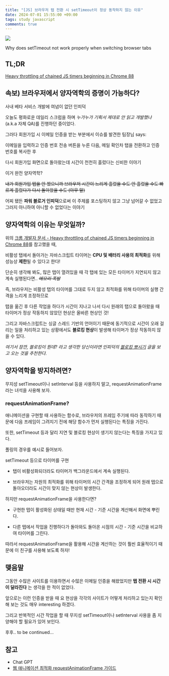 ```yaml
---
title: "[JS] 브라우저 탭 전환 시 setTimeout이 정상 동작하지 않는 이유"
date: 2024-07-01 15:55:00 +09:00
tags: study javascript
comments: true
---
```


<a href="https://hits.seeyoufarm.com"><img src="https://hits.seeyoufarm.com/api/count/incr/badge.svg?url=https://infiduk.github.io/2024/07/01/javascript-interval.html&count_bg=%23EDD513&title_bg=%23555555&icon=&icon_color=%23E7E7E7&title=%E2%9C%A8+page+view+%E2%9C%A8&edge_flat=false" /></a>

Why does setTimeout not work properly when switching browser tabs

## TL;DR

[Heavy throttling of chained JS timers beginning in Chrome 88](https://developer.chrome.com/blog/timer-throttling-in-chrome-88)

## 속보) 브라우저에서 양자역학의 증명이 가능하다?

사내 베타 서비스 개발에 여념이 없던 인피덕

오늘도 평화로운 데일리 스크럼을 하며 _누가누가 기획서 제대로 안 읽고 개발했나_ (a.k.a 자체 QA)를 진행하던 중이었다.

그러다 회원가입 시 이메일 인증을 받는 부분에서 이슈를 발견한 팀장님 says:

이메일을 입력하고 인증 번호 전송 버튼을 누른 다음, 메일 확인차 탭을 전환하고 인증 번호를 복사한 후

다시 회원가입 화면으로 돌아왔는데 시간이 천천히 흘렀다는 신비한 이야기

이거 완전 양자역학?

~~내가 회원가입 탭을 안 봤으니까 브라우저 시간이 느리게 흘렀을 수도 안 흘렀을 수도 빠르게 흘렀다가 다시 돌아왔을 수도 (아무 말)~~

어찌 됐든 **파워 블로거 인피덕**으로써 이 주제를 포스팅하지 않고 그냥 넘어갈 수 없었고 그러지 아니하여 아니할 수 없었다는 이야기

## 양자역학의 이유는 무엇일까?

위의 [크롬 개발자 문서 - Heavy throttling of chained JS timers beginning in Chrome 88](https://developer.chrome.com/blog/timer-throttling-in-chrome-88)를 참고했을 때,

비활성 탭에서 돌아가는 자바스크립트 타이머는 **CPU 및 배터리 사용의 최적화**를 위해 성능상 **제한**될 수 있다고 한다!

단순히 생각해 봐도, 많은 탭이 열려있을 때 각 탭에 있는 모든 타이머가 지연되지 않고 계속 실행된다면.. _~~메모리 폭발~~_

즉, 브라우저는 비활성 탭의 타이머를 그대로 두지 않고 최적화를 위해 타이머의 실행 간격을 느리게 조정하므로

탭을 옮긴 후 다른 작업을 하다가 시간이 지나고 나서 다시 원래의 탭으로 돌아왔을 때 타이머가 정상 작동하지 않았던 현상은 올바른 현상인 것!

그리고 자바스크립트는 싱글 스레드 기반의 언어이기 때문에 동기적으로 시간이 오래 걸리는 일을 처리하고 있는 상황에서도 **블로킹 현상**이 발생해 타이머가 정상 작동하지 않을 수 있다.

_여기서 잠깐, 블로킹이 뭔데? 라고 생각한 당신이라면 인피덕의 [블로킹 뽀시기](https://infiduk.github.io/2024/05/20/javascript.html) 글을 보고 오는 것을 추천한다._

## 양자역학을 방지하려면?

무지성 setTimeout이나 setInterval 등을 사용하지 말고, requestAnimationFrame라는 녀석을 사용해 보자.

### requestAnimationFrame?

애니메이션을 구현할 때 사용하는 함수로, 브라우저의 프레임 주기에 따라 동작하기 때문에 다음 프레임이 그려지기 전에 해당 함수가 먼저 실행된다는 특징을 가진다.

또한, setTimeout 등과 달리 지연 및 블로킹 현상이 생기지 않는다는 특징을 가지고 있다.

폴링의 경우를 예시로 들어보자.

setTimeout 등으로 타이머를 구현

- 탭이 비활성화되더라도 타이머가 백그라운드에서 계속 실행된다.

- 브라우저는 자원의 최적화를 위해 타이머의 시간 간격을 조정하게 되어 원래 탭으로 돌아오더라도 시간이 맞지 않는 현상이 발생한다.

하지만 requestAnimationFrame을 사용한다면?

- 구현한 탭이 활성화된 상태일 때만 현재 시간 - 기준 시간을 계산해서 화면에 뿌린다.

- 다른 탭에서 작업을 진행하다가 돌아와도 돌아온 시점의 시간 - 기준 시간을 비교하여 타이머를 그린다.

따라서 requestAnimationFrame을 활용해 시간을 계산하는 것이 훨씬 효율적이기 때문에 이 친구를 사용해 보도록 하자!

## 맺음말

그동안 수많은 사이트를 이용하면서 수많은 이메일 인증을 해왔었지만 **탭 전환 시 시간이 달라진다** 는 생각을 한 적이 없었다.

앞으로는 이런 인증을 받을 때 요 현상을 각각의 사이트가 어떻게 처리하고 있는지 확인해 보는 것도 매우 interesting 하겠다.

그리고 반복적인 시간 작업을 할 때 무지성 setTimeout이나 setInterval 사용을 좀 지양해야 할 필요가 있어 보인다.

후후.. to be continued...

## 참고

- Chat GPT
- [웹 애니메이션 최적화 requestAnimationFrame 가이드](https://inpa.tistory.com/entry/%F0%9F%8C%90-requestAnimationFrame-%EA%B0%80%EC%9D%B4%EB%93%9C)
